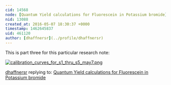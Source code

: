 ```yaml
---
cid: 14568
node: [Quantum Yield calculations for Fluorescein in Potassium bromide](../notes/dhaffnersr/05-07-2016/quantum-yield-calculations-for-fluorescein-in-potassium-bromide)
nid: 13088
created_at: 2016-05-07 18:30:37 +0000
timestamp: 1462645837
uid: 461120
author: [dhaffnersr](../profile/dhaffnersr)
---
```


This is part three for this particular research note:


[![calibration_curves_for_s1_thru_s5_may7.png](//i.publiclab.org/system/images/photos/000/015/995/large/calibration_curves_for_s1_thru_s5_may7.png)](//i.publiclab.org/system/images/photos/000/015/995/original/calibration_curves_for_s1_thru_s5_may7.png)



[dhaffnersr](../profile/dhaffnersr) replying to: [Quantum Yield calculations for Fluorescein in Potassium bromide](../notes/dhaffnersr/05-07-2016/quantum-yield-calculations-for-fluorescein-in-potassium-bromide)

